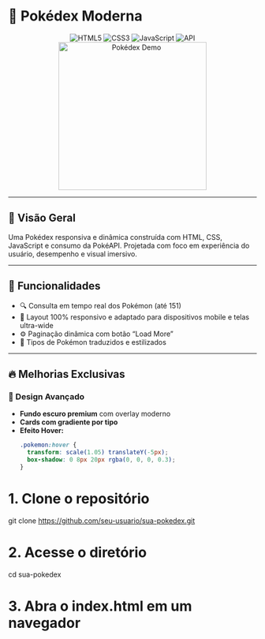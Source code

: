# 🚀 Pokédex Moderna

<div align="center">
  <img src="https://img.shields.io/badge/HTML5-E34F26?style=for-the-badge&logo=html5&logoColor=white" alt="HTML5">
  <img src="https://img.shields.io/badge/CSS3-1572B6?style=for-the-badge&logo=css3&logoColor=white" alt="CSS3">
  <img src="https://img.shields.io/badge/JavaScript-F7DF1E?style=for-the-badge&logo=javascript&logoColor=black" alt="JavaScript">
  <img src="https://img.shields.io/badge/API-FF6B6B?style=for-the-badge&logo=json&logoColor=white" alt="API">
</div>

<div align="center">
  <img src="https://media.giphy.com/media/v1.Y2lkPTc5MGI3NjExcDZ5b2JvN2R1b2Z5Z2V6M2J5dGZ6dW5yYzZ1eTJ6eWJqZ2NxYiZlcD12MV9pbnRlcm5hbF9naWZfYnlfaWQmY3Q9Zw/du3J3cXyzhj75IOgvA/giphy.gif" width="300" alt="Pokédex Demo">
</div>

---

## 📌 Visão Geral

Uma Pokédex responsiva e dinâmica construída com HTML, CSS, JavaScript e consumo da PokéAPI. Projetada com foco em experiência do usuário, desempenho e visual imersivo.

---

## 🎯 Funcionalidades

- 🔍 Consulta em tempo real dos Pokémon (até 151)
- 📱 Layout 100% responsivo e adaptado para dispositivos mobile e telas ultra-wide
- ⚙️ Paginação dinâmica com botão “Load More”
- 💬 Tipos de Pokémon traduzidos e estilizados

---

## 🔥 Melhorias Exclusivas

### 🎨 Design Avançado
- **Fundo escuro premium** com overlay moderno
- **Cards com gradiente por tipo**
- **Efeito Hover:**  
  ```css
  .pokemon:hover {
    transform: scale(1.05) translateY(-5px);
    box-shadow: 0 8px 20px rgba(0, 0, 0, 0.3);
  }

# 1. Clone o repositório
git clone https://github.com/seu-usuario/sua-pokedex.git

# 2. Acesse o diretório
cd sua-pokedex

# 3. Abra o index.html em um navegador

